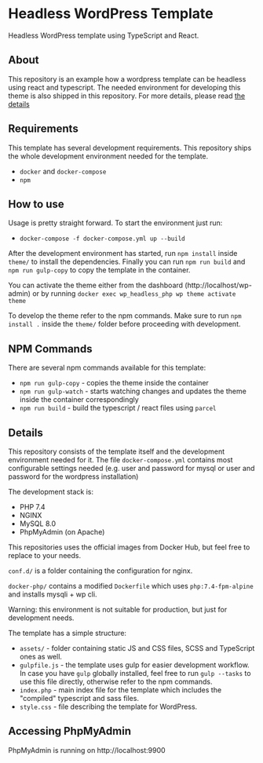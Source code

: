 # Headless WordPress Template

Headless WordPress template using TypeScript and React.

## About

This repository is an example how a wordpress template can be headless using react and typescript. The needed environment for developing this theme is also shipped in this repository. For more details, please read [the details](#details)

## Requirements

This template has several development requirements. This repository ships the whole development environment needed for the template.

- `docker` and `docker-compose`
- `npm`

## How to use

Usage is pretty straight forward. To start the environment just run:

- `docker-compose -f docker-compose.yml up --build`

After the development environment has started, run `npm install` inside `theme/` to install the dependencies. Finally you can run `npm run build` and `npm run gulp-copy` to copy the template in the container.

You can activate the theme either from the dashboard (http://localhost/wp-admin) or by running `docker exec wp_headless_php wp theme activate theme`

To develop the theme refer to the npm commands. Make sure to run `npm install .` inside the `theme/` folder before proceeding with development.

## NPM Commands

There are several npm commands available for this template:

- `npm run gulp-copy` - copies the theme inside the container
- `npm run gulp-watch` - starts watching changes and updates the theme inside the container correspondingly
- `npm run build` - build the typescript / react files using `parcel`

## Details

This repository consists of the template itself and the development environment needed for it. The file `docker-compose.yml` contains most configurable settings needed (e.g. user and password for mysql or user and password for the wordpress installation)

The development stack is:

- PHP 7.4
- NGINX
- MySQL 8.0
- PhpMyAdmin (on Apache)

This repositories uses the official images from Docker Hub, but feel free to replace to your needs.

`conf.d/` is a folder containing the configuration for nginx.

`docker-php/` contains a modified `Dockerfile` which uses `php:7.4-fpm-alpine` and installs mysqli + wp cli.

Warning: this environment is not suitable for production, but just for development needs.

The template has a simple structure:

- `assets/` - folder containing static JS and CSS files, SCSS and TypeScript ones as well.
- `gulpfile.js` - the template uses gulp for easier development workflow. In case you have `gulp` globally installed, feel free to run `gulp --tasks` to use this file directly, otherwise refer to the npm commands.
- `index.php` - main index file for the template which includes the "compiled" typescript and sass files.
- `style.css` - file describing the template for WordPress.

## Accessing PhpMyAdmin

PhpMyAdmin is running on http://localhost:9900
